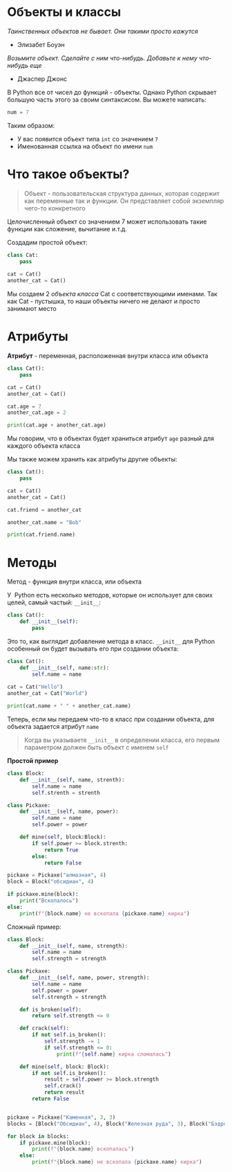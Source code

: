# Объекты и классы
*Таинственных объектов не бывает. Они такими просто кажутся*
- Элизабет Боуэн

*Возьмите объект. Сделайте с ним что-нибудь. Добавьте к нему что-нибудь еще*
- Джаспер Джонс

В Python все от чисел до функций - объекты. Однако Python скрывает большую часть этого за своим синтаксисом. Вы можете написать:

```python
num = 7
```
Таким образом:
- У вас появится объект типа `int` со значением `7`
- Именованная ссылка на объект по имени `num`

# Что такое объекты?
> Объект - пользовательская структура данных, которая содержит как переменные так и функции. Он представляет собой экземпляр чего-то конкретного

Целочисленный  объект со значением 7 может использовать такие функции как сложение, вычитание и.т.д.

Создадим простой объект:
```python
class Cat:
	pass
	
cat = Cat()
another_cat = Cat()
```

Мы создаем 2 *объекта класса* Cat c соответствующими именами. Так как Cat - пустышка, то наши объекты ничего не делают и просто занимают место

# Атрибуты
**Атрибут** - переменная, расположенная внутри класса или объекта

```python
class Cat():
    pass

cat = Cat()
another_cat = Cat()

cat.age = 7
another_cat.age = 2

print(cat.age + another_cat.age)
```

Мы говорим, что в объектах будет храниться атрибут `age` разный для каждого объекта класса

Мы также можем хранить как атрибуты другие объекты:
```python
class Cat():
    pass

cat = Cat()
another_cat = Cat()

cat.friend = another_cat

another_cat.name = "Bob"

print(cat.friend.name)
```

# Методы
Метод - функция внутри класса, или объекта

У  Python есть несколько методов, которые он использует для своих целей, самый частый: `__init__`:

```python
class Cat():
	def __init__(self):
		pass
```

Это то, как выглядит добавление метода в класс. `__init__` для Python особенный он будет вызывать его при создании объекта:

```python
class Cat():
	def __init__(self, name:str):
		self.name = name
		
cat = Cat("Hello")
another_cat = Cat("World")

print(cat.name + " " + another_cat.name)
```

Теперь, если мы передаем что-то в класс при создании объекта, для объекта задается атрибут `name`

>Когда вы указываете `__init__` в определении класса, его первым параметром должен быть объект с именем `self`

**Простой пример**
```python
class Block:
    def __init__(self, name, strenth):
        self.name = name
        self.strenth = strenth

class Pickaxe:
    def __init__(self, name, power):
        self.name = name
        self.power = power

    def mine(self, block:Block):
        if self.power >= block.strenth:
            return True
        else:
            return False

pickaxe = Pickaxe("алмазная", 4)
block = Block("обсидиан", 4)

if pickaxe.mine(block):
    print("Вскопалось")
else:
    print(f"{block.name} не вскопала {pickaxe.name} кирка")
```

Сложный пример:
```python
class Block:
    def __init__(self, name, strength):
        self.name = name
        self.strength = strength

class Pickaxe:
    def __init__(self, name, power, strength):
        self.name = name
        self.power = power
        self.strength = strength

    def is_broken(self):
        return self.strength <= 0

    def crack(self):
        if not self.is_broken():
            self.strength -= 1
            if self.strength <= 0:
                print(f"{self.name} кирка сломалась")

    def mine(self, block: Block):
        if not self.is_broken():
            result = self.power >= block.strength
            self.crack()
            return result
        return False


pickaxe = Pickaxe("Каменная", 3, 3)
blocks = [Block("Обсидиан", 4), Block("Железная руда", 3), Block("Бэдрок", 999)]

for block in blocks:
    if pickaxe.mine(block):
        print(f"{block.name} вскопалась")
    else:
        print(f"{block.name} не вскопала {pickaxe.name} кирка")
```
